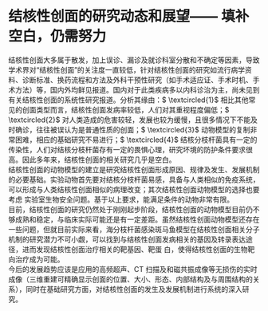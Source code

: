 # 结核性创面的研究动态和展望—— 填补空白，仍需努力  
结核性创面大多属于散发，加上误诊、漏诊及就诊科室分散和不确定等因素，导致学术界对“结核性创面”的关注度一直较低，针对结核性创面的研究如流行病学资料、诊断标准、换药流程和方法及外科干预性研究（如手术适应证、手术时机、手术方法）等，国内外均鲜见报道。国内对于此类疾病多以内科诊治为主，尚未见到有关结核性创面的系统性研究报道。分析其缘由：$ \textcircled{1}$    相比其他常见的创面类型而言，结核性创面发病率较低，人们对其重视程度偏低；$ \textcircled{2}$    对人类造成的危害较轻，发展也较为缓慢，且很多情况下不能及时确诊，往往被误认为是普通性质的创面；$ \textcircled{3}$    动物模型的复制非常困难，相应的基础研究不易进行；$ \textcircled{4}$    结核分枝杆菌具有一定的传染性，人们对结核分枝杆菌存有一定的畏惧心理，研究坏境的防护条件要求很高。因此多年来，结核性创面的相关研究几乎是空白。  
结核性创面的动物模型的建立是研究结核性创面形成原因、规律及发生、发展机制的必要基础。实验动物首先要对结核分枝杆菌易感，具备与人类相似的免疫系统，可以形成与人类结核性创面相似的病理改变；其次结核性创面动物模型的选择也要考虑 实验室生物安全问题。基于以上要求，能满足条件的动物非常有限。  
目前，结核性创面的研究仍然处于刚刚起步阶段，结核性创面的动物模型目前仍不够成熟和稳定，与临床实际可能还是有一定差距。虽然结核性创面动物模型还存在一些问题，但就目前实际来看，海分枝杆菌感染斑马鱼模型在结核性创面相关分子机制的研究潜力不可小觑，可以找到与结核性创面发病相关的基因及转录表达途径，进而发现结核性创面治疗相关的靶基因、靶蛋 白，使得结核性创面的生物靶向治疗成为可能。  
今后的发展趋势应该是应用的高频超声、CT 扫描及和磁共振成像等无损伤的实时成像（三维重建可精确显示创面的位置、大小、形态、内部结构及与周围结构的关系），同时在基础研究方面，对结核性创面的发生及发展机制进行系统的深入研究。  